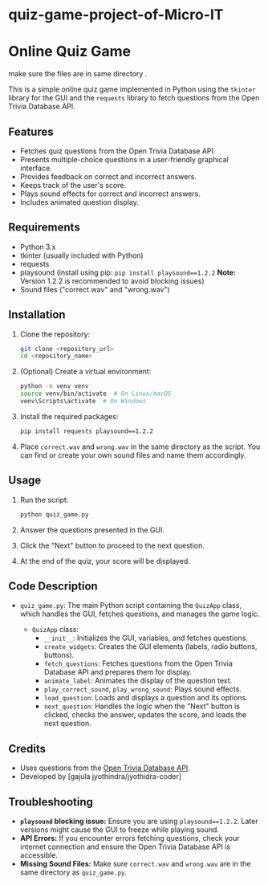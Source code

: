 # quiz-game-project-of-Micro-IT
# Online Quiz Game
make sure the files are in same directory .

This is a simple online quiz game implemented in Python using the `tkinter` library for the GUI and the `requests` library to fetch questions from the Open Trivia Database API.

## Features

* Fetches quiz questions from the Open Trivia Database API.
* Presents multiple-choice questions in a user-friendly graphical interface.
* Provides feedback on correct and incorrect answers.
* Keeps track of the user's score.
* Plays sound effects for correct and incorrect answers.
* Includes animated question display.

## Requirements

* Python 3.x
* tkinter (usually included with Python)
* requests
* playsound (install using pip: `pip install playsound==1.2.2`  **Note:** Version 1.2.2 is recommended to avoid blocking issues)
* Sound files ("correct.wav" and "wrong.wav")

## Installation

1.  Clone the repository:

    ```bash
    git clone <repository_url>
    cd <repository_name>
    ```

2.  (Optional) Create a virtual environment:

    ```bash
    python -m venv venv
    source venv/bin/activate  # On Linux/macOS
    venv\Scripts\activate  # On Windows
    ```

3.  Install the required packages:

    ```bash
    pip install requests playsound==1.2.2
    ```

4.  Place `correct.wav` and `wrong.wav` in the same directory as the script. You can find or create your own sound files and name them accordingly.

## Usage

1.  Run the script:

    ```bash
    python quiz_game.py
    ```

2.  Answer the questions presented in the GUI.
3.  Click the "Next" button to proceed to the next question.
4.  At the end of the quiz, your score will be displayed.

## Code Description

* `quiz_game.py`:  The main Python script containing the `QuizApp` class, which handles the GUI, fetches questions, and manages the game logic.

    * `QuizApp` class:
        * `__init__`: Initializes the GUI, variables, and fetches questions.
        * `create_widgets`: Creates the GUI elements (labels, radio buttons, buttons).
        * `fetch_questions`: Fetches questions from the Open Trivia Database API and prepares them for display.
        * `animate_label`: Animates the display of the question text.
        * `play_correct_sound`, `play_wrong_sound`:  Plays sound effects.
        * `load_question`:  Loads and displays a question and its options.
        * `next_question`:  Handles the logic when the "Next" button is clicked, checks the answer, updates the score, and loads the next question.

## Credits

* Uses questions from the [Open Trivia Database API](https://opentdb.com/).
* Developed by \[gajula jyothindra/jyothidra-coder]


##  Troubleshooting

* **`playsound` blocking issue:** Ensure you are using `playsound==1.2.2`.  Later versions might cause the GUI to freeze while playing sound.
* **API Errors:** If you encounter errors fetching questions, check your internet connection and ensure the Open Trivia Database API is accessible.
* **Missing Sound Files:** Make sure `correct.wav` and `wrong.wav` are in the same directory as `quiz_game.py`.

